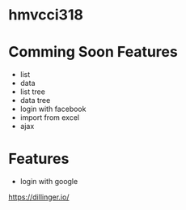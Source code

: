 # hmvcci318

# Comming Soon Features
  - list
  - data
  - list tree
  - data tree
  - login with facebook
  - import from excel
  - ajax
# Features
  - login with google


https://dillinger.io/
